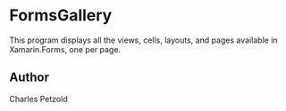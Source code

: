 FormsGallery
============

This program displays all the views, cells, layouts, and pages available in Xamarin.Forms, 
one per page.


Author
------

Charles Petzold
